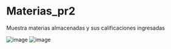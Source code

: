 # Materias_pr2
Muestra materias almacenadas y sus calificaciones ingresadas

![image](https://github.com/user-attachments/assets/1d2a07aa-3652-4f82-96d8-fe7e855f1c68)
![image](https://github.com/user-attachments/assets/cb6b9dcc-909e-4928-85c1-01f5717ae665)
